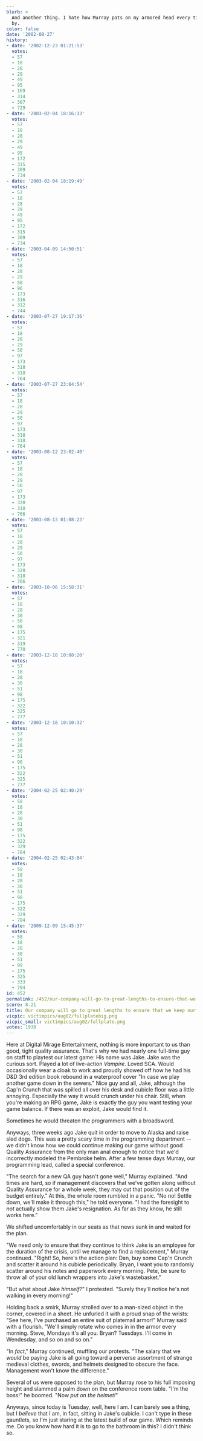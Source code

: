 ```yaml
---
blurb: >
  And another thing. I hate how Murray pats on my armored head every time he walks
  by.
color: false
date: '2002-08-27'
history:
- date: '2002-12-23 01:21:53'
  votes:
  - 57
  - 18
  - 28
  - 29
  - 49
  - 95
  - 169
  - 314
  - 307
  - 729
- date: '2003-02-04 18:16:33'
  votes:
  - 57
  - 18
  - 28
  - 29
  - 49
  - 95
  - 172
  - 315
  - 309
  - 734
- date: '2003-02-04 18:19:49'
  votes:
  - 57
  - 18
  - 28
  - 29
  - 49
  - 95
  - 172
  - 315
  - 309
  - 734
- date: '2003-04-09 14:50:51'
  votes:
  - 57
  - 18
  - 28
  - 29
  - 50
  - 96
  - 173
  - 316
  - 312
  - 744
- date: '2003-07-27 19:17:36'
  votes:
  - 57
  - 18
  - 28
  - 29
  - 50
  - 97
  - 173
  - 318
  - 318
  - 764
- date: '2003-07-27 23:04:54'
  votes:
  - 57
  - 18
  - 28
  - 29
  - 50
  - 97
  - 173
  - 318
  - 318
  - 764
- date: '2003-08-12 23:02:40'
  votes:
  - 57
  - 18
  - 28
  - 29
  - 50
  - 97
  - 173
  - 320
  - 318
  - 766
- date: '2003-08-13 01:08:23'
  votes:
  - 57
  - 18
  - 28
  - 29
  - 50
  - 97
  - 173
  - 320
  - 318
  - 766
- date: '2003-10-06 15:58:31'
  votes:
  - 57
  - 18
  - 28
  - 30
  - 50
  - 98
  - 175
  - 321
  - 319
  - 770
- date: '2003-12-18 10:08:20'
  votes:
  - 57
  - 18
  - 28
  - 30
  - 51
  - 98
  - 175
  - 322
  - 325
  - 777
- date: '2003-12-18 10:10:32'
  votes:
  - 57
  - 18
  - 28
  - 30
  - 51
  - 98
  - 175
  - 322
  - 325
  - 777
- date: '2004-02-25 02:40:29'
  votes:
  - 58
  - 18
  - 28
  - 30
  - 51
  - 98
  - 175
  - 322
  - 329
  - 784
- date: '2004-02-25 02:43:04'
  votes:
  - 58
  - 18
  - 28
  - 30
  - 51
  - 98
  - 175
  - 322
  - 329
  - 784
- date: '2009-12-09 15:45:37'
  votes:
  - 58
  - 18
  - 28
  - 30
  - 51
  - 99
  - 175
  - 325
  - 333
  - 794
id: 452
permalink: /452/our-company-will-go-to-great-lengths-to-ensure-that-we-keep-our-qa-department/
score: 8.21
title: Our company will go to great lengths to ensure that we keep our QA department
vicpic: victimpics/aug02/fullplatebig.png
vicpic_small: victimpics/aug02/fullplate.png
votes: 1938
---
```


Here at Digital Mirage Entertainment, nothing is more important to us
than good, tight quality assurance. That's why we had nearly one
full-time guy on staff to playtest our latest game: His name was Jake.
Jake was the curious sort. Played a lot of live-action *Vampire*. Loved
SCA. Would occasionally wear a cloak to work and proudly showed off how
he had his D&D 3rd edition book rebound in a waterproof cover "In case
we play another game down in the sewers." Nice guy and all, Jake,
although the Cap'n Crunch that was spilled all over his desk and cubicle
floor was a little annoying. Especially the way it would crunch under
his chair. Still, when you're making an RPG game, Jake is exactly the
guy you want testing your game balance. If there was an exploit, Jake
would find it.

Sometimes he would threaten the programmers with a broadsword.

Anyways, three weeks ago Jake quit in order to move to Alaska and raise
sled dogs. This was a pretty scary time in the programming department --
we didn't know how we could continue making our game without good
Quality Assurance from the only man anal enough to notice that we'd
incorrectly modeled the Pembroke helm. After a few tense days Murray,
our programming lead, called a special conference.

"The search for a new QA guy hasn't gone well," Murray explained. "And
times are hard, so if management discovers that we've gotten along
without Quality Assurance for a whole week, they may cut that position
out of the budget entirely." At this, the whole room rumbled in a panic.
"No no! Settle down, we'll make it through this," he told everyone. "I
had the foresight to *not* actually show them Jake's resignation. As far
as they know, he still works here."

We shifted uncomfortably in our seats as that news sunk in and waited
for the plan.

"We need only to ensure that they continue to think Jake is an employee
for the duration of the crisis, until we manage to find a replacement,"
Murray continued. "Right! So, here's the action plan: Dan, buy some
Cap'n Crunch and scatter it around his cubicle periodically. Bryan, I
want you to randomly scatter around his notes and paperwork every
morning. Pete, be sure to throw all of your old lunch wrappers into
Jake's wastebasket."

"But what about Jake *himself?*" I protested. "Surely they'll notice
he's not walking in every morning!"

Holding back a smirk, Murray strolled over to a man-sized object in the
corner, covered in a sheet. He unfurled it with a proud snap of the
wrists: "See here, I've purchased an entire suit of platemail armor!"
Murray said with a flourish. "We'll simply rotate who comes in in the
armor every morning. Steve, Mondays it's all you. Bryan? Tuesdays. I'll
come in Wendesday, and so on and so on."

"In *fact*," Murray continued, muffling our protests. "The salary that
we *would* be paying Jake is all going toward a perverse assortment of
strange medieval clothes, swords, and helmets designed to obscure the
face. Management won't know the difference."

Several of us were opposed to the plan, but Murray rose to his full
imposing height and slammed a palm down on the conference room table.
"I'm the boss!" he boomed. "Now *put on the helmet!*"

Anyways, since today is Tuesday, well, here I am. I can barely see a
thing, but I *believe* that I am, in fact, sitting in Jake's cubicle. I
can't type in these gauntlets, so I'm just staring at the latest build
of our game. Which reminds me. Do you know how hard it is to go to the
bathroom in this? I didn't think so.